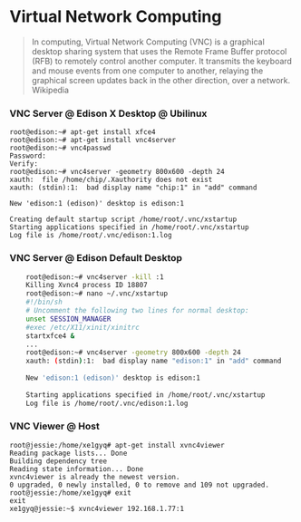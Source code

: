 # Virtual Network Computing

> In computing, Virtual Network Computing (VNC) is a graphical desktop sharing system that uses the Remote Frame Buffer protocol (RFB) to remotely control another computer. It transmits the keyboard and mouse events from one computer to another, relaying the graphical screen updates back in the other direction, over a network. Wikipedia

### VNC Server @ Edison X Desktop @ Ubilinux

    root@edison:~# apt-get install xfce4
    root@edison:~# apt-get install vnc4server
    root@edison:~# vnc4passwd 
    Password:
    Verify:
    root@edison:~# vnc4server -geometry 800x600 -depth 24
    xauth:  file /home/chip/.Xauthority does not exist
    xauth: (stdin):1:  bad display name "chip:1" in "add" command
    
    New 'edison:1 (edison)' desktop is edison:1
    
    Creating default startup script /home/root/.vnc/xstartup
    Starting applications specified in /home/root/.vnc/xstartup
    Log file is /home/root/.vnc/edison:1.log

### VNC Server @ Edison Default Desktop

```sh
    root@edison:~# vnc4server -kill :1
    Killing Xvnc4 process ID 18807
    root@edison:~# nano ~/.vnc/xstartup                         
    #!/bin/sh
    # Uncomment the following two lines for normal desktop:
    unset SESSION_MANAGER 
    #exec /etc/X11/xinit/xinitrc 
    startxfce4 &
    ...
    root@edison:~# vnc4server -geometry 800x600 -depth 24
    xauth: (stdin):1:  bad display name "edison:1" in "add" command
    
    New 'edison:1 (edison)' desktop is edison:1
    
    Starting applications specified in /home/root/.vnc/xstartup
    Log file is /home/root/.vnc/edison:1.log
```

### VNC Viewer @ Host
    
    root@jessie:/home/xe1gyq# apt-get install xvnc4viewer
    Reading package lists... Done
    Building dependency tree       
    Reading state information... Done
    xvnc4viewer is already the newest version.
    0 upgraded, 0 newly installed, 0 to remove and 109 not upgraded.
    root@jessie:/home/xe1gyq# exit
    exit
    xe1gyq@jessie:~$ xvnc4viewer 192.168.1.77:1